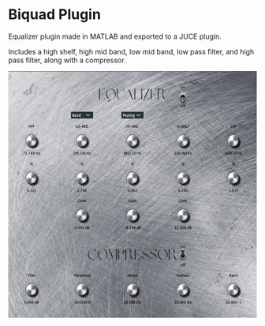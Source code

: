 # Biquad Plugin

Equalizer plugin made in MATLAB and exported to a JUCE plugin.

Includes a high shelf, high mid band, low mid band, low pass filter, and high pass filter, along with a compressor.

<p align="center">
<img src="pics/Equalizer.png" width="550" height="500">
</p>
